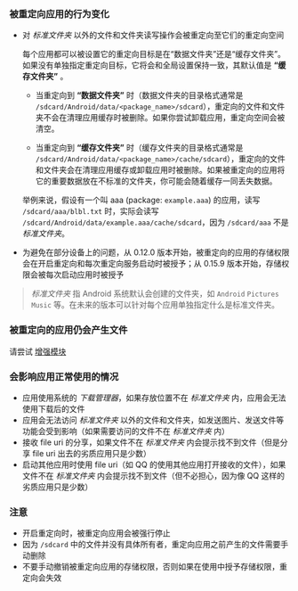 ### 被重定向应用的行为变化

* 对 _标准文件夹_ 以外的文件和文件夹读写操作会被重定向至它们的重定向空间

  每个应用都可以被设置它的重定向目标是在“数据文件夹”还是“缓存文件夹”。如果没有单独指定重定向目标，它将会和全局设置保持一致，其默认值是 **“缓存文件夹”** 。

  - 当重定向到 **“数据文件夹”** 时（数据文件夹的目录格式通常是 `/sdcard/Android/data/<package_name>/sdcard`），重定向的文件和文件夹不会在清理应用缓存时被删除。如果你尝试卸载应用，重定向空间会被清空。

  - 当重定向到 **“缓存文件夹”** 时（缓存文件夹的目录格式通常是 `/sdcard/Android/data/<package_name>/cache/sdcard`），重定向的文件和文件夹会在清理应用缓存或卸载应用时被删除。如果被重定向的应用将它的重要数据放在不标准的文件夹，你可能会随着缓存一同丢失数据。

  举例来说，假设有一个叫 aaa (package: `example.aaa`) 的应用，读写 `/sdcard/aaa/blbl.txt` 时，实际会读写 `/sdcard/Android/data/example.aaa/cache/sdcard`，因为 `/sdcard/aaa` 不是  _标准文件夹_。

* 为避免在部分设备上的问题，从 0.12.0 版本开始，被重定向的应用的存储权限会在开启重定向和每次重定向服务启动时被授予；从 0.15.9 版本开始，存储权限会被每次启动应用时被授予

> _标准文件夹_ 指 Android 系统默认会创建的文件夹，如 `Android` `Pictures` `Music` 等。在未来的版本可以针对每个应用单独指定什么是标准文件夹。

### 被重定向的应用仍会产生文件

请尝试 [增强模块](https://rikka.app/storage_redirect/docs/zh-CN/?doc=增强模块)

### 会影响应用正常使用的情况

* 应用使用系统的 _下载管理器_，如果存放位置不在 _标准文件夹_ 内，应用会无法使用下载后的文件
* 应用会无法访问 _标准文件夹_ 以外的文件和文件夹，如发送图片、发送文件等功能会受到影响（如果需要访问的文件不在 _标准文件夹_ 内）
* 接收 file uri 的分享，如果文件不在  _标准文件夹_ 内会提示找不到文件（但是分享 file uri 出去的劣质应用只是少数）
* 启动其他应用时使用 file uri（如 QQ 的使用其他应用打开接收的文件），如果文件不在  _标准文件夹_ 内会提示找不到文件（但不必担心，因为像 QQ 这样的劣质应用只是少数）

### 注意

* 开启重定向时，被重定向应用会被强行停止
* 因为 `/sdcard` 中的文件并没有具体所有者，重定向应用之前产生的文件需要手动删除
* 不要手动撤销被重定向应用的存储权限，否则如果在使用中授予存储权限，重定向会失效